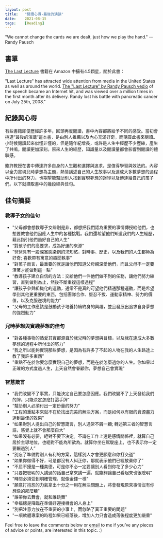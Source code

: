 ```yaml
---
layout: post
title:   "閱讀心得-最後的演講"
date:    2021-08-15
tags:    [Reading]
---
```


"We cannot change the cards we are dealt, just how we play the hand." --Randy Pausch

## 書單 ##

[The Last Lecture][lastlecture] 書籍在 Amazon 中擁有4.5顆星，關於此書：

"Last Lecture" has attracted wide attention from media in the United States as well as around the world. [The "Last Lecture" by Randy Pausch vedio][lastlecturevideo] of the speech became an Internet hit, and was viewed over a million times in the first month after its delivery. Randy lost his battle with pancreatic cancer on July 25th, 2008."

## 紀錄與心得 ##

有些書籍即便歷經許多年，回頭再度閱讀，書中內容都將給予不同的感受。當初會挑選“最後的演講“這本書，是由別人推薦以及內心充滿好奇，而購買此書來閱讀。小時候閱讀起來似懂非懂的，但是隨年紀增長，或許是人生中經歷不少歷練，產生了共鳴，閱讀更加深刻。原來人生的經歷，知識量以及閱讀量都會影響到閱讀的體驗感。

鮑許教授在書中傳達許多自身的人生觀和選擇與追求，是值得學習與效法的。內容以全力實現兒時夢想為主題，熱情講述自己的人生故事以及達成大多數夢想的過程中所付出的努力，也期望能幫助別人找到實現夢想的途徑以及傳達給自己的孩子們。以下就擷取書中的幾段經典佳句。

## 佳句摘要 ##

### 教導子女的佳句 ###
<ul>
 <li>"父母都會想教導子女辨別是非，都想把我們認為重要的事情傳授給他們，也想要教會他們因應人生中的各種挑戰。我們還希望他們知道我們的人生經歷，藉此指引他們過好自己的人生"</li>
 <li>“對孩子們的高要求，成為好運的來源”</li>
 <li>“爸爸具有一股深富感染例的求知慾，對時事、歷史，以及我們的人生都極為好奇; 喜歡帶有寓意的趣聞軼事”</li>
 <li>“對孩子而言，最重要的就是讓他們知道父母親深愛他們，而且父母不一定要活著才能做到這一點”</li>
 <li>“教導孩子建立自信的方法：交給他們一件他們做不到的任務，讓他們努力練習，直到做到為止，然後不斷重複這樣過程”</li>
 <li>“讓孩子參與組織化的運動，通常不是真的可望他們精通那種運動，而是希望學到其他更重要的東西，包括團隊合作、堅忍不拔、運動家精神、努力的價值，以及克服逆境的能力”</li>
 <li>"父母的工作應該是鼓勵孩子培養持續終身的興趣，並且發展出追求自身夢想的強烈動力"</li>
</ul>

### 兒時夢想與實踐夢想的佳句 ###
<ul>
 <li>"對各種事物的熱愛其實都源自於我兒時的夢想與目標，以及我在達成大多數夢想的過程中所付出的努力"</li>
 <li>“我之所以能夠實現那些夢想，是因為有許多了不起的人物在我的人生路途上教了我許多東西”</li>
 <li>"重點不在於你要怎麼實現自己的夢想，而是在於怎麼過你的人生。你如果以正確的方式度過人生，上天自然會眷顧你，夢想自己會實現"</li>
</ul>

### 智慧箴言 ###
<ul>
 <li>“我們改變不了事實，只能決定自己要怎麼因應。我們改變不了上天發給我們的牌，只能決定怎麼打這手牌”</li>
 <li>“幫助別人必須付出一定份量的努力”</li>
 <li>"工程的重點本來就不在於找出完美的解決方案，而是如何以有限的資源盡力達到最佳的效果"</li>
 <li>“如果對別人提出自己的智慧箴言，別人通常不屑一顧; 轉述第三者的智慧言語，感覺上就不會那麼自大”</li>
 <li>“如果沒有必要，絕對不要下決定。不論在工作上還是感情關係裡，就算自己居於主導地位，也絕對不能為所欲為。就算你坐在駕駛座上，也不表示你一定要輾過別人”</li>
 <li>“別忘了準備對別人有利的方案，這樣別人才會更願意和你打交道”</li>
 <li>“如果你做得不好，可是都沒有人糾正你，那就表示他們已經放棄你了”</li>
 <li>“不屈不擾是一種美德，可是你不必一定要讓別人看到你花了多少心力”</li>
 <li>"只要把聰明的人講過的話自己拿來講一遍，就能夠讓自己看起來也很聰明"</li>
 <li>"時間必須受到明確管理，就像金錢一樣"</li>
 <li>"願意打抱怨的力氣拿出十分之一用在解決問題上，將會發現原來事情沒有你想像的那麼糟"</li>
 <li>"誰帶你去舞會，就和誰跳舞"</li>
 <li>"幸福總是降臨在準備好迎接機會的人身上"</li>
 <li>"別把注意力放在不重要的小事上，而忽略了真正重要的問題"</li>
 <li>"一項軟體專案的時程如果已經落後，增加人力只會造成落後程度更加嚴重"</li>
</ul>

[lastlecture]:https://www.url.com "https://www.url.com"

[lastlecturevideo]:https://youtu.be/j7zzQpvoYcQ "https://youtu.be/j7zzQpvoYcQ"

<p>Feel free to leave the comments below or <a href="mailto:qazqazqaz850@gmail.com">email</a> to me if you’ve any pieces of advice or points, are interested in this topic. :)
